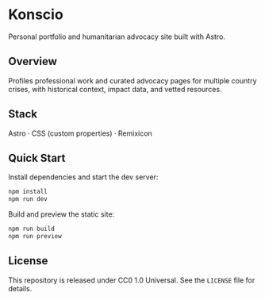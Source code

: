 # Konscio

Personal portfolio and humanitarian advocacy site built with Astro.

## Overview

Profiles professional work and curated advocacy pages for multiple country crises, with historical context, impact data, and vetted resources.

## Stack

Astro · CSS (custom properties) · Remixicon

## Quick Start

Install dependencies and start the dev server:

```bash
npm install
npm run dev
```

Build and preview the static site:

```bash
npm run build
npm run preview
```

## License

This repository is released under CC0 1.0 Universal. See the `LICENSE` file for details.
